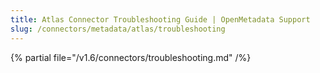```yaml
---
title: Atlas Connector Troubleshooting Guide | OpenMetadata Support
slug: /connectors/metadata/atlas/troubleshooting
---
```


{% partial file="/v1.6/connectors/troubleshooting.md" /%}
